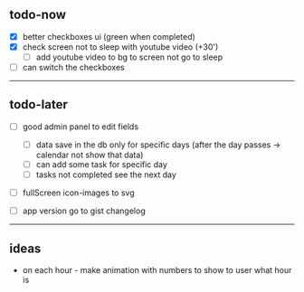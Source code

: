 ## todo-now

- [x] better checkboxes ui (green when completed)
- [x] check screen not to sleep with youtube video (+30')
    - [ ] add youtube video to bg to screen not go to sleep
- [ ] can switch the checkboxes

---

## todo-later

- [ ] good admin panel to edit fields
    - [ ] data save in the db only for specific days (after the day passes -> calendar not show that data)
    - [ ] can add some task for specific day
    - [ ] tasks not completed see the next day
- [ ] fullScreen icon-images to svg

- [ ] app version go to gist changelog

---

## ideas

- on each hour - make animation with numbers to show to user what hour is